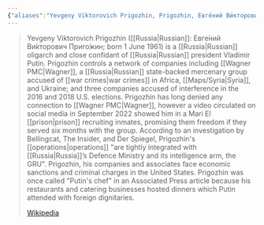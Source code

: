 ```yaml
---
{"aliases":"Yevgeny Viktorovich Prigozhin, Prigozhin, Евге́ний Ви́кторович Приго́жин, Приго́жин, Putin's favorite chef, Putin's favourite chef, Putin's chef","locations":null,"tag":null,"date":null,"dg-home":false,"dg-publish":true,"dg-pass-frontmatter":true,"permalink":"/yevgeny-prigozhin/","dgHomeLink":true,"dgPassFrontmatter":true}
---
```


> Yevgeny Viktorovich Prigozhin ([[Russia|Russian]]: Евге́ний Ви́кторович Приго́жин; born 1 June 1961) is a [[Russia|Russian]] oligarch and close confidant of [[Russia|Russian]] president Vladimir Putin. Prigozhin controls a network of companies including [[Wagner PMC|Wagner]], a [[Russia|Russian]] state-backed mercenary group accused of [[war crimes|war crimes]] in Africa, [[Maps/Syria|Syria]], and Ukraine; and three companies accused of interference in the 2016 and 2018 U.S. elections. Prigozhin has long denied any connection to [[Wagner PMC|Wagner]], however a video circulated on social media in September 2022 showed him in a Mari El [[prison|prison]] recruiting inmates, promising them freedom if they served six months with the group. According to an investigation by Bellingcat, The Insider, and Der Spiegel, Prigozhin's [[operations|operations]] "are tightly integrated with [[Russia|Russia]]’s Defence Ministry and its intelligence arm, the GRU". Prigozhin, his companies and associates face economic sanctions and criminal charges in the United States. Prigozhin was once called "Putin's chef" in an Associated Press article because his restaurants and catering businesses hosted dinners which Putin attended with foreign dignitaries.
>
> [Wikipedia](https://en.wikipedia.org/wiki/Yevgeny%20Prigozhin)
